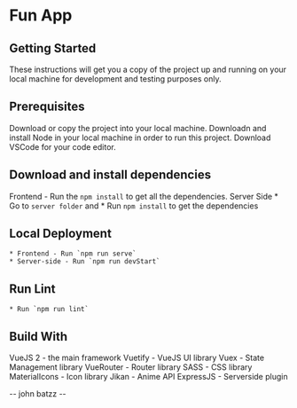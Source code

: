 # Fun App

## Getting Started
These instructions will get you a copy of the project up and running on your local machine for development and testing purposes only.

## Prerequisites
Download or copy the project into your local machine.
Downloadn and install Node in your local machine in order to run this project.
Download VSCode for your code editor.

## Download and install dependencies
Frontend - Run the `npm install` to get all the dependencies.
Server Side
    * Go to `server folder` and
    * Run `npm install` to get the dependencies

## Local Deployment
    * Frontend - Run `npm run serve`
    * Server-side - Run `npm run devStart`

## Run Lint
    * Run `npm run lint`

## Build With
VueJS 2 - the main framework
Vuetify - VueJS UI library
Vuex - State Management library
VueRouter - Router library
SASS - CSS library
MaterialIcons - Icon library
Jikan - Anime API
ExpressJS - Serverside plugin

-- john batzz --
